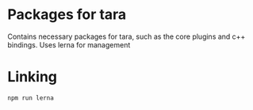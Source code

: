 # Packages for tara
Contains necessary packages for tara, such as the core plugins and c++ bindings.  Uses lerna for management

# Linking
`npm run lerna`
